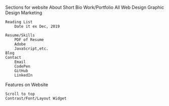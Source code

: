 Sections for website
    About
        Short Bio
    Work/Portfolio
        All
        Web Design
        Graphic Design
        Marketing

    Reading List
        Date it ex Dec, 2019

    Resume/Skills
        PDF of Resume
        Adobe
        JavaScript,etc.
    Blog
    Contact
        Email
        CodePen
        GitHub
        LinkedIn



Features on Website

    Scroll to top
    Contrast/Font/Layout Widget



